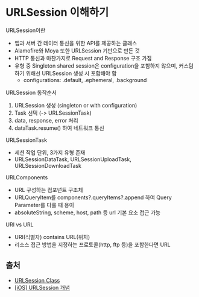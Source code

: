 # URLSession 이해하기

URLSession이란
- 앱과 서버 간 데이터 통신을 위한 API를 제공하는 클래스
- Alamofire와 Moya 또한 URLSession 기반으로 만든 것 
- HTTP 통신과 마찬가지로 Request and Response 구조 가짐
- 유형 중 Singleton shared session은 configuration을 포함하지 않으며, 커스텀하기 위해선 URLSession 생성 시 포함해야 함
    - configurations: .default, .ephemeral, .background 

URLSession 동작순서
1. URLSession 생성 (singleton or with configuration)
2. Task 선택 (-> URLSessionTask)
3. data, response, error 처리
4. dataTask.resume() 하여 네트워크 통신 

URLSessionTask
- 세션 작업 단위, 3가지 유형 존재
- URLSessionDataTask, URLSessionUploadTask, URLSessionDownloadTask

URLComponents
- URL 구성하는 컴포넌트 구조체
- URLQueryItem를 components?.queryItems?.append 하여 Query Parameter를 다룰 때 용이
- absoluteString, scheme, host, path 등 url 기본 요소 접근 가능

URI vs URL
- URI(식별자) contains URL(위치)
- 리소스 접근 방법을 지정하는 프로토콜(http, ftp 등)을 포함한다면 URL

## 출처
- [URLSession Class](https://developer.apple.com/documentation/foundation/urlsession)
- [[iOS] URLSession 개념](https://jeong9216.tistory.com/464)